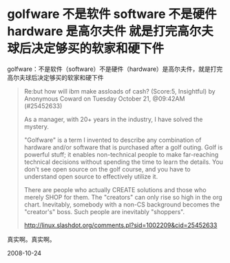 # golfware 不是软件 software 不是硬件 hardware 是高尔夫件 就是打完高尔夫球后决定够买的软家和硬下件

golfware：不是软件（software）不是硬件（hardware）是高尔夫件，就是打完高尔夫球后决定够买的软家和硬下件

> Re:but how will ibm make assloads of cash? (Score:5, Insightful)
> by Anonymous Coward on Tuesday October 21, @09:42AM (#25452633)
> 
> As a manager, with 20+ years in the industry, I have solved the mystery.
> 
> "Golfware" is a term I invented to describe any combination of hardware and/or software that is purchased after a golf outing. Golf is powerful stuff; it enables non-technical people to make far-reaching technical decisions without spending the time to learn the details. You don't see open source on the golf course, and you have to understand open source to effectively utilize it.
> 
> There are people who actually CREATE solutions and those who merely SHOP for them. The "creators" can only rise so high in the org chart. Inevitably, somebody with a non-CS background becomes the "creator's" boss. Such people are inevitably "shoppers".
> 
> http://linux.slashdot.org/comments.pl?sid=1002209&cid=25452633


真实啊。真实啊。


2008-10-24